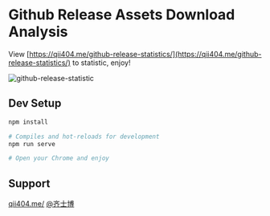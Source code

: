 # Github Release Assets Download Analysis

View [https://qii404.me/github-release-statistics/](https://qii404.me/github-release-statistics/) to statistic, enjoy!

![github-release-statistic](https://ws1.sinaimg.cn/large/71405cably1g2c9jsii6pj20u61yh0zn.jpg)

## Dev Setup

```bash
npm install

# Compiles and hot-reloads for development
npm run serve

# Open your Chrome and enjoy
```

## Support

[qii404.me/](https://qii404.me/)
[@齐士博](https://weibo.com/shiboooo/)
